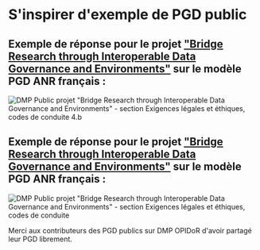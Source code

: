 # S'inspirer d'exemple de PGD public

## Exemple de réponse pour le projet ["Bridge Research through Interoperable Data Governance and Environments"](https://dmp.opidor.fr/plans/5954/export.pdf) sur le modèle PGD ANR français :

![DMP Public projet "Bridge Research through Interoperable Data Governance and Environments" - section Exigences légales et éthiques, codes de conduite 4.b](<../.gitbook/assets/Capture d’écran 2022-04-20 à 13.12.43.png>)



## Exemple de réponse pour le projet ["Bridge Research through Interoperable Data Governance and Environments"](https://dmp.opidor.fr/plans/5954/export.pdf) sur le modèle PGD ANR français :

![DMP Public projet "Bridge Research through Interoperable Data Governance and Environments" - section Exigences légales et éthiques, codes de conduite](<../.gitbook/assets/Capture d’écran 2022-04-20 à 13.42.49.png>)

Merci aux contributeurs des PGD publics sur DMP OPIDoR d'avoir partagé leur PGD librement.
